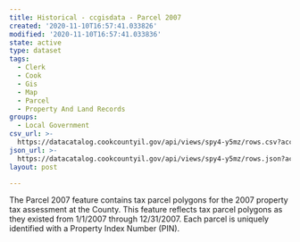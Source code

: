 ```yaml
---
title: Historical - ccgisdata - Parcel 2007
created: '2020-11-10T16:57:41.033826'
modified: '2020-11-10T16:57:41.033836'
state: active
type: dataset
tags:
  - Clerk
  - Cook
  - Gis
  - Map
  - Parcel
  - Property And Land Records
groups:
  - Local Government
csv_url: >-
  https://datacatalog.cookcountyil.gov/api/views/spy4-y5mz/rows.csv?accessType=DOWNLOAD
json_url: >-
  https://datacatalog.cookcountyil.gov/api/views/spy4-y5mz/rows.json?accessType=DOWNLOAD
layout: post

---
```

The Parcel 2007 feature contains tax parcel polygons for the 2007 property tax assessment at the County. This feature reflects tax parcel polygons as they existed from 1/1/2007 through 12/31/2007. Each parcel is uniquely identified with a Property Index Number (PIN).
